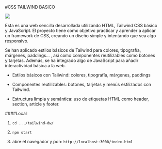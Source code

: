 #CSS TAILWIND BASICO



![](https://encrypted-tbn0.gstatic.com/images?q=tbn:ANd9GcStVklzfGsO-6hPFSuutVa0ingPtO5KZgg2vA-irnqZosRmpp4HHc12Ir-taFq3oO4ujPo&usqp=CAU)

Esta es una web sencilla desarrollada utilizando HTML, Tailwind CSS básico y JavaScript. El proyecto tiene como objetivo practicar y aprender a aplicar un framework de CSS, creando un diseño simple y intentando que sea algo  responsivo.

Se han aplicado estilos básicos de Tailwind para colores, tipografía, márgenes, paddings... , así como componentes reutilizables como botones y tarjetas. Además, se ha integrado algo de JavaScript para añadir interactividad básica a la web.

- Estilos básicos con Tailwind: colores, tipografía, márgenes, paddings

- Componentes reutilizables: botones, tarjetas y menús estilizados con Tailwind.

- Estructura limpia y semántica: uso de etiquetas HTML como header, section, article y footer.

####Local
1. `cd .../tailwind-dw/`

2. `npm start `

3. abre el navegador  y pon: `http://localhost:3000/index.html`


